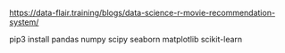https://data-flair.training/blogs/data-science-r-movie-recommendation-system/


pip3 install pandas numpy scipy seaborn matplotlib scikit-learn